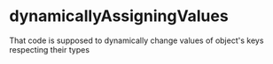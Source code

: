 # dynamicallyAssigningValues
That code is supposed to dynamically change values of object's keys respecting their types
